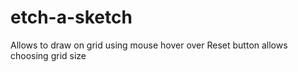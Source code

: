 # etch-a-sketch

Allows to draw on grid using mouse hover over
Reset button allows choosing grid size
